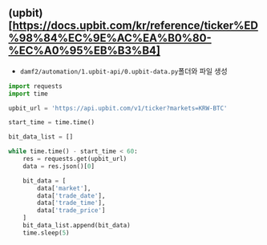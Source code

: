 ## (upbit)[https://docs.upbit.com/kr/reference/ticker%ED%98%84%EC%9E%AC%EA%B0%80-%EC%A0%95%EB%B3%B4]
- `damf2/automation/1.upbit-api/0.upbit-data.py`폴더와 파일 생성
```python
import requests
import time

upbit_url = 'https://api.upbit.com/v1/ticker?markets=KRW-BTC'

start_time = time.time()

bit_data_list = []

while time.time() - start_time < 60:
    res = requests.get(upbit_url)
    data = res.json()[0]

    bit_data = [
        data['market'],
        data['trade_date'],
        data['trade_time'],
        data['trade_price']
    ]
    bit_data_list.append(bit_data)
    time.sleep(5)
```
